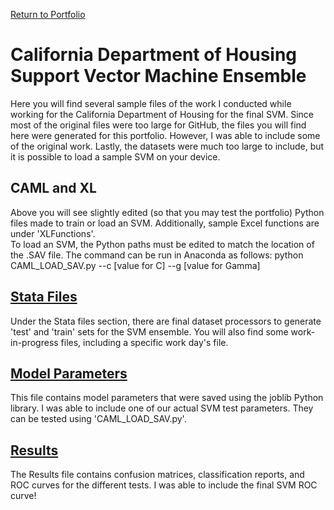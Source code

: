 [Return to Portfolio](https://kgalvancuesta.github.io/portfolio/)

# California Department of Housing Support Vector Machine Ensemble

Here you will find several sample files of the work I conducted while working for the California Department of Housing for the final SVM. Since most of the original files were too large for GitHub, the files you will find here were generated for this portfolio. However, I was able to include some of the original work. Lastly, the datasets were much too large to include, but it is possible to load a sample SVM on your device.

## CAML and XL
Above you will see slightly edited (so that you may test the portfolio) Python files made to train or load an SVM. Additionally, sample Excel functions are under 'XLFunctions'. <br> To load an SVM, the Python paths must be edited to match the location of the .SAV file. The command can be run in Anaconda as follows:  python CAML_LOAD_SAV.py --c [value for C] --g [value for Gamma]
 
## [Stata Files](https://github.com/kgalvancuesta/portfolio/tree/main/CA%20SVM%20Model/Stata%20Files)
Under the Stata files section, there are final dataset processors to generate 'test' and 'train' sets for the SVM ensemble. You will also find some work-in-progress files, including a specific work day's file.

## [Model Parameters](https://github.com/kgalvancuesta/portfolio/tree/main/CA%20SVM%20Model/Model%20Parameters)
This file contains model parameters that were saved using the joblib Python library. I was able to include one of our actual SVM test parameters. They can be tested using 'CAML_LOAD_SAV.py'.

## [Results](https://github.com/kgalvancuesta/portfolio/tree/main/CA%20SVM%20Model/Results)
The Results file contains confusion matrices, classification reports, and ROC curves for the different tests. I was able to include the final SVM ROC curve!
